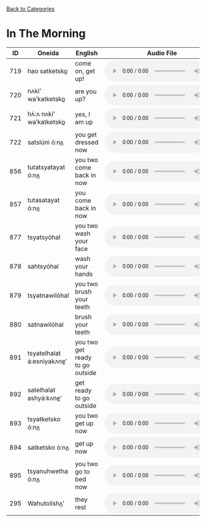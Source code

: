 [Back to Categories](../index.md)

# In The Morning

| ID | Oneida | English | Audio File |
|---|---|---|---|
| 719 | hao satketsko̲ | come on, get up! | <audio src="../audio/719.mp3" controls></audio> |
| 720 | nʌki’ wa’katketsko̲ | are you up? | <audio src="../audio/720.mp3" controls></audio> |
| 721 | hʌ́:ʌ nʌki’ wa’katketsko̲ | yes, I am up | <audio src="../audio/721.mp3" controls></audio> |
| 722 | satslúni ó:nʌ̲ | you get dressed now | <audio src="../audio/722.mp3" controls></audio> |
| 856 | tutatsyatayat ó:nʌ̲ | you two come back in now | <audio src="../audio/856.mp3" controls></audio> |
| 857 | tutasatayat ó:nʌ̲ | you come back in now | <audio src="../audio/857.mp3" controls></audio> |
| 877 | tsyatsyóhal | you two wash your face | <audio src="../audio/877.mp3" controls></audio> |
| 878 | sahtsyóhal | wash your hands | <audio src="../audio/878.mp3" controls></audio> |
| 879 | tsyatnawilóhal | you two brush your teeth | <audio src="../audio/879.mp3" controls></audio> |
| 880 | satnawilóhal | brush your teeth | <audio src="../audio/880.mp3" controls></audio> |
| 891 | tsyatelhalat á:esniyakʌne̲’ | you two get ready to go outside | <audio src="../audio/891.mp3" controls></audio> |
| 892 | satelhalat ashyá:kʌne̲’ | get ready to go outside | <audio src="../audio/892.mp3" controls></audio> |
| 893 | tsyatketsko ó:nʌ̲ | you two get up now | <audio src="../audio/893.mp3" controls></audio> |
| 894 | satketsko ó:nʌ̲ | get up now | <audio src="../audio/894.mp3" controls></audio> |
| 895 | tsyanuhwetha ó:nʌ̲ | you two go to bed now | <audio src="../audio/895.mp3" controls></audio> |
| 295 | Wahutolíshʌ̲’ | they rest | <audio src="../audio/295.mp3" controls></audio> |